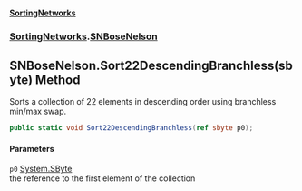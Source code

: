 #### [SortingNetworks](index.md 'index')
### [SortingNetworks](SortingNetworks.md 'SortingNetworks').[SNBoseNelson](SortingNetworks_SNBoseNelson.md 'SortingNetworks.SNBoseNelson')
## SNBoseNelson.Sort22DescendingBranchless(sbyte) Method
Sorts a collection of 22 elements in descending order using branchless min/max swap.  
```csharp
public static void Sort22DescendingBranchless(ref sbyte p0);
```
#### Parameters
<a name='SortingNetworks_SNBoseNelson_Sort22DescendingBranchless(sbyte)_p0'></a>
`p0` [System.SByte](https://docs.microsoft.com/en-us/dotnet/api/System.SByte 'System.SByte')  
the reference to the first element of the collection
  
